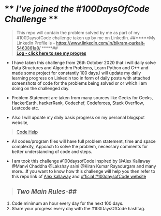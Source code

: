 # ** ***I've joined the #100DaysOfCode Challenge*** **
> This repo will contain the problem solved by me as part of my #100DaysofCode challenge taken up by me on LinkedIn.
##*****My Linkedin Profile is - https://www.linkedin.com/in/bikram-purkait-5463861a8/ *****##  
> **[Log - click here to see my progres](https://github.com/IamBikramPurkait/100DaysofCode/blob/main/log.md)**

* I have taken this challenge from 26th October 2020 that i will daily solve Data Structures and Algorithm Problems, Learn Python and C++ and made some project for constantly 100 days.I will update my daily learning progress on Linkedin too in form of daily posts with attached screenshots of code for the problems being solved or or which i am doing on the challenged day.

* Problem Statement are taken from many sources like Geeks for Geeks, HackerEarth, hackerRank, Codechef, Codeforces, Stack Overflow, Leetcode etc.

* Also I will update my daily basis progress on my personal blogspot website,  
> [Code Help](https://codewithbikram.blogspot.com) 

* All codes/program files will have full problem statement, time and space complexity, Appoach to solve the problem, necessary comments for better understanding of code and steps.

* I am took this challenge #100daysofCode inspired by @Alex Kallaway @Manvi Chaddha @Lakshay saini @Kiran Kumar Rayadurgam and many more...If you want to know how this challenge will help you then refer to this repo link of [Alex kallaway](https://github.com/Kallaway/100-days-of-code) and [official #100daysofCode website](https://www.100daysofcode.com)

> ## ***Two Main Rules-##***  
1. Code minimum an hour every day for the next 100 days.  
2. Share your progress every day with the #100DaysOfCode hashtag.





